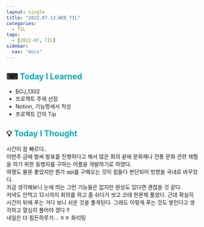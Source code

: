 ```yaml
---
layout: single
title: "2022.07.13.WED_TIL"
categories:
  - TIL
tags:
  - [2022-07, TIL]
sidebar:
  nav: "docs"
---
```


## ⌨ <a style="color:#00adb5">Today I Learned</a>

- BOJ_1302
- 프로젝트 주제 선정
- Notion, 기능명세서 작성
- 프로젝트 간의 Tip

## 💡 <a style="color:#00adb5">Today I Thought</a>

시간이 참 빠르다..<br>
이번주 금에 벌써 발표를 진행하다고 해서 많은 회의 끝에 문화재나 전통 문화 관련 체험을 하기 위한 동행자를 구하는 어플을 개발하기로 하였다.<br>
여행도 물론 좋았지만 뭔가 api를 구해오는 것이 힘들다 판단되어 방향을 국내로 바꾸었다.<br>
지금 생각해보니 눈에 띄는 그런 기능들은 없지만 완성도 있다면 괜찮을 것 같다.<br>
저녁도 안먹고 12시까지 회의를 하고 좀 쉬다가 씻고 코테 한문제 풀었다. 근데 확실히 시간이 뒤에 푸는 거다 보니 쉬운 것을 풀게된다. 그래도 이렇게 푸는 것도 쌓인다고 생각하고 열심히 풀어야 겠다 !!<br>
내일은 더 힘든하루가... ㅎㅎ 화리팅
